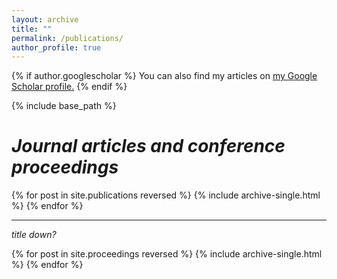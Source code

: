 ```yaml
---
layout: archive
title: ""
permalink: /publications/
author_profile: true
---
```


{% if author.googlescholar %}
  You can also find my articles on <u><a href="{{author.googlescholar}}">my Google Scholar profile</a>.</u>
{% endif %}

{% include base_path %}

*Journal articles and conference proceedings*
======
{% for post in site.publications reversed %}
  {% include archive-single.html %}
{% endfor %}

---
*title down?*

{% for post in site.proceedings reversed %}
  {% include archive-single.html %}
{% endfor %}

